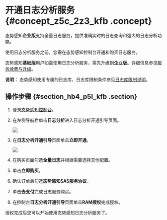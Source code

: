 # 开通日志分析服务 {#concept_z5c_2z3_kfb .concept}

态势感知**企业版**支持全量日志服务，提供准确实时的日志查询和强大的日志分析功能。

使用日志分析服务之前，您需在态势感知控制台开通和购买日志服务。

态势感知**基础版**用户如需使用日志分析服务，需先升级到**企业版**。详细信息参见[服务续费与升级](../../../../intl.zh-CN/产品定价/服务续费与升级.md#section_syq_dcc_zdb)。

**说明：** 态势感知使用专属的日志库，日志库限制条件参见[日志库限制说明](../../../../intl.zh-CN/产品简介/限制说明.md#)。

## 操作步骤 {#section_hb4_p5l_kfb .section}

1.  登录[态势感知控制台](https://yundun.console.aliyun.com/?spm=5176.2020520001.1011.3.796f4bd3iakMqe&p=sas#/sas/overviews)。
2.  在左侧导航栏单击**日志分析**进入日志分析开通引导页面。

    ![](http://static-aliyun-doc.oss-cn-hangzhou.aliyuncs.com/assets/img/22742/153927210313517_zh-CN.png)

3.  在**日志分析开通引导**页面单击**立即开通**。

    ![](http://static-aliyun-doc.oss-cn-hangzhou.aliyuncs.com/assets/img/22742/153927210313516_zh-CN.png)

4.  在购买页面勾选**全量日志**并根据需要选择其他配置。
5.  单击**立即购买**。
6.  确认订单后勾选**态势感知SAS服务协议**。
7.  单击**去支付**完成日志服务购买。
8.  在控制台**日志分析开通引导**页面单击**RAM授权**完成授权。

授权完成后您可以开始使用态势感知日志分析服务了。

